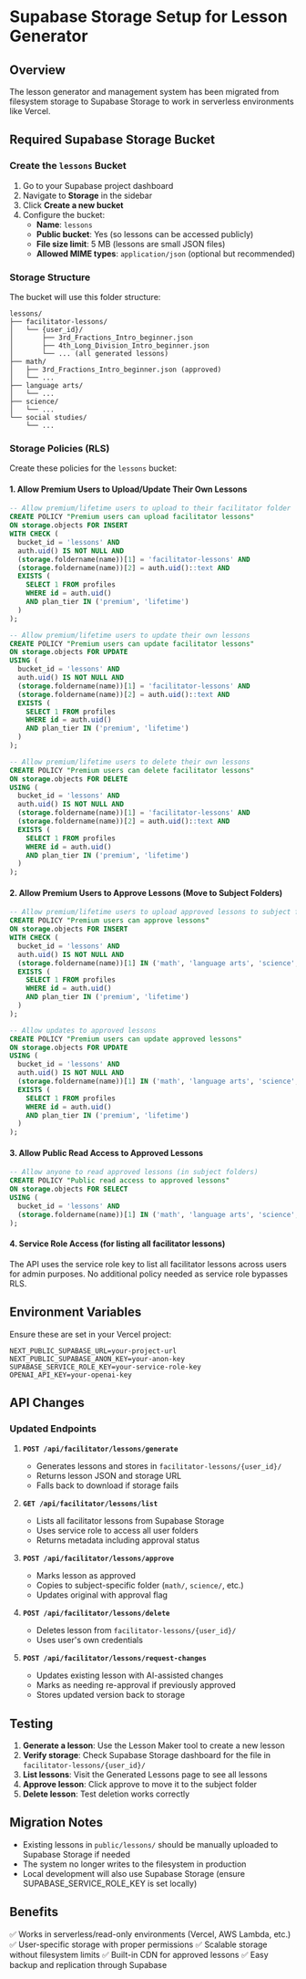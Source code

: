 # Supabase Storage Setup for Lesson Generator

## Overview
The lesson generator and management system has been migrated from filesystem storage to Supabase Storage to work in serverless environments like Vercel.

## Required Supabase Storage Bucket

### Create the `lessons` Bucket

1. Go to your Supabase project dashboard
2. Navigate to **Storage** in the sidebar
3. Click **Create a new bucket**
4. Configure the bucket:
   - **Name**: `lessons`
   - **Public bucket**: Yes (so lessons can be accessed publicly)
   - **File size limit**: 5 MB (lessons are small JSON files)
   - **Allowed MIME types**: `application/json` (optional but recommended)

### Storage Structure

The bucket will use this folder structure:

```
lessons/
├── facilitator-lessons/
│   └── {user_id}/
│       ├── 3rd_Fractions_Intro_beginner.json
│       ├── 4th_Long_Division_Intro_beginner.json
│       └── ... (all generated lessons)
├── math/
│   ├── 3rd_Fractions_Intro_beginner.json (approved)
│   └── ...
├── language arts/
│   └── ...
├── science/
│   └── ...
└── social studies/
    └── ...
```

### Storage Policies (RLS)

Create these policies for the `lessons` bucket:

#### 1. Allow Premium Users to Upload/Update Their Own Lessons
```sql
-- Allow premium/lifetime users to upload to their facilitator folder
CREATE POLICY "Premium users can upload facilitator lessons"
ON storage.objects FOR INSERT
WITH CHECK (
  bucket_id = 'lessons' AND
  auth.uid() IS NOT NULL AND
  (storage.foldername(name))[1] = 'facilitator-lessons' AND
  (storage.foldername(name))[2] = auth.uid()::text AND
  EXISTS (
    SELECT 1 FROM profiles 
    WHERE id = auth.uid() 
    AND plan_tier IN ('premium', 'lifetime')
  )
);

-- Allow premium/lifetime users to update their own lessons
CREATE POLICY "Premium users can update facilitator lessons"
ON storage.objects FOR UPDATE
USING (
  bucket_id = 'lessons' AND
  auth.uid() IS NOT NULL AND
  (storage.foldername(name))[1] = 'facilitator-lessons' AND
  (storage.foldername(name))[2] = auth.uid()::text AND
  EXISTS (
    SELECT 1 FROM profiles 
    WHERE id = auth.uid() 
    AND plan_tier IN ('premium', 'lifetime')
  )
);

-- Allow premium/lifetime users to delete their own lessons
CREATE POLICY "Premium users can delete facilitator lessons"
ON storage.objects FOR DELETE
USING (
  bucket_id = 'lessons' AND
  auth.uid() IS NOT NULL AND
  (storage.foldername(name))[1] = 'facilitator-lessons' AND
  (storage.foldername(name))[2] = auth.uid()::text AND
  EXISTS (
    SELECT 1 FROM profiles 
    WHERE id = auth.uid() 
    AND plan_tier IN ('premium', 'lifetime')
  )
);
```

#### 2. Allow Premium Users to Approve Lessons (Move to Subject Folders)
```sql
-- Allow premium/lifetime users to upload approved lessons to subject folders
CREATE POLICY "Premium users can approve lessons"
ON storage.objects FOR INSERT
WITH CHECK (
  bucket_id = 'lessons' AND
  auth.uid() IS NOT NULL AND
  (storage.foldername(name))[1] IN ('math', 'language arts', 'science', 'social studies') AND
  EXISTS (
    SELECT 1 FROM profiles 
    WHERE id = auth.uid() 
    AND plan_tier IN ('premium', 'lifetime')
  )
);

-- Allow updates to approved lessons
CREATE POLICY "Premium users can update approved lessons"
ON storage.objects FOR UPDATE
USING (
  bucket_id = 'lessons' AND
  auth.uid() IS NOT NULL AND
  (storage.foldername(name))[1] IN ('math', 'language arts', 'science', 'social studies') AND
  EXISTS (
    SELECT 1 FROM profiles 
    WHERE id = auth.uid() 
    AND plan_tier IN ('premium', 'lifetime')
  )
);
```

#### 3. Allow Public Read Access to Approved Lessons
```sql
-- Allow anyone to read approved lessons (in subject folders)
CREATE POLICY "Public read access to approved lessons"
ON storage.objects FOR SELECT
USING (
  bucket_id = 'lessons' AND
  (storage.foldername(name))[1] IN ('math', 'language arts', 'science', 'social studies')
);
```

#### 4. Service Role Access (for listing all facilitator lessons)
The API uses the service role key to list all facilitator lessons across users for admin purposes. No additional policy needed as service role bypasses RLS.

## Environment Variables

Ensure these are set in your Vercel project:

```env
NEXT_PUBLIC_SUPABASE_URL=your-project-url
NEXT_PUBLIC_SUPABASE_ANON_KEY=your-anon-key
SUPABASE_SERVICE_ROLE_KEY=your-service-role-key
OPENAI_API_KEY=your-openai-key
```

## API Changes

### Updated Endpoints

1. **`POST /api/facilitator/lessons/generate`**
   - Generates lessons and stores in `facilitator-lessons/{user_id}/`
   - Returns lesson JSON and storage URL
   - Falls back to download if storage fails

2. **`GET /api/facilitator/lessons/list`**
   - Lists all facilitator lessons from Supabase Storage
   - Uses service role to access all user folders
   - Returns metadata including approval status

3. **`POST /api/facilitator/lessons/approve`**
   - Marks lesson as approved
   - Copies to subject-specific folder (`math/`, `science/`, etc.)
   - Updates original with approval flag

4. **`POST /api/facilitator/lessons/delete`**
   - Deletes lesson from `facilitator-lessons/{user_id}/`
   - Uses user's own credentials

5. **`POST /api/facilitator/lessons/request-changes`**
   - Updates existing lesson with AI-assisted changes
   - Marks as needing re-approval if previously approved
   - Stores updated version back to storage

## Testing

1. **Generate a lesson**: Use the Lesson Maker tool to create a new lesson
2. **Verify storage**: Check Supabase Storage dashboard for the file in `facilitator-lessons/{user_id}/`
3. **List lessons**: Visit the Generated Lessons page to see all lessons
4. **Approve lesson**: Click approve to move it to the subject folder
5. **Delete lesson**: Test deletion works correctly

## Migration Notes

- Existing lessons in `public/lessons/` should be manually uploaded to Supabase Storage if needed
- The system no longer writes to the filesystem in production
- Local development will also use Supabase Storage (ensure SUPABASE_SERVICE_ROLE_KEY is set locally)

## Benefits

✅ Works in serverless/read-only environments (Vercel, AWS Lambda, etc.)
✅ User-specific storage with proper permissions
✅ Scalable storage without filesystem limits
✅ Built-in CDN for approved lessons
✅ Easy backup and replication through Supabase
